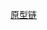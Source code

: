 [原型链](../../blogs/16.JS%E4%B8%AD%E7%9A%84%E7%BB%A7%E6%89%BF%E4%B8%8E%E5%8E%9F%E5%9E%8B%E9%93%BE.md)
